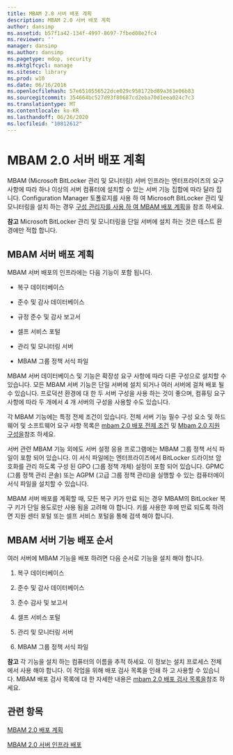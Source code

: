 ```yaml
---
title: MBAM 2.0 서버 배포 계획
description: MBAM 2.0 서버 배포 계획
author: dansimp
ms.assetid: b57f1a42-134f-4997-8697-7fbed08e2fc4
ms.reviewer: ''
manager: dansimp
ms.author: dansimp
ms.pagetype: mdop, security
ms.mktglfcycl: manage
ms.sitesec: library
ms.prod: w10
ms.date: 06/16/2016
ms.openlocfilehash: 57e6510556522dce029c958172bd89a361e06b83
ms.sourcegitcommit: 354664bc527d93f80687cd2eba70d1eea024c7c3
ms.translationtype: MT
ms.contentlocale: ko-KR
ms.lasthandoff: 06/26/2020
ms.locfileid: "10812612"
---
```

# MBAM 2.0 서버 배포 계획


MBAM (Microsoft BitLocker 관리 및 모니터링) 서버 인프라는 엔터프라이즈의 요구 사항에 따라 하나 이상의 서버 컴퓨터에 설치할 수 있는 서버 기능 집합에 따라 달라 집니다. Configuration Manager 토폴로지를 사용 하 여 Microsoft BitLocker 관리 및 모니터링을 설치 하는 경우 [구성 관리자를 사용 하 여 MBAM 배포 계획](planning-to-deploy-mbam-with-configuration-manager-2.md)을 참조 하세요.

**참고**  Microsoft BitLocker 관리 및 모니터링을 단일 서버에 설치 하는 것은 테스트 환경에만 적합 합니다.

 

## MBAM 서버 배포 계획


MBAM 서버 배포의 인프라에는 다음 기능이 포함 됩니다.

-   복구 데이터베이스

-   준수 및 감사 데이터베이스

-   규정 준수 및 감사 보고서

-   셀프 서비스 포털

-   관리 및 모니터링 서버

-   MBAM 그룹 정책 서식 파일

MBAM 서버 데이터베이스 및 기능은 확장성 요구 사항에 따라 다른 구성으로 설치할 수 있습니다. 모든 MBAM 서버 기능은 단일 서버에 설치 되거나 여러 서버에 걸쳐 배포 될 수 있습니다. 프로덕션 환경에 대 한 두 서버 구성을 사용 하는 것이 좋으며, 컴퓨팅 요구 사항에 따라 두 개에서 4 개 서버의 구성을 사용할 수도 있습니다.

각 MBAM 기능에는 특정 전제 조건이 있습니다. 전체 서버 기능 필수 구성 요소 및 하드웨어 및 소프트웨어 요구 사항 목록은 [mbam 2.0 배포 전제 조건](mbam-20-deployment-prerequisites-mbam-2.md) 및 [Mbam 2.0 지원 구성을](mbam-20-supported-configurations-mbam-2.md)참조 하세요.

서버 관련 MBAM 기능 외에도 서버 설정 응용 프로그램에는 MBAM 그룹 정책 서식 파일이 포함 되어 있습니다. 이 서식 파일에는 엔터프라이즈에서 BitLocker 드라이브 암호화를 관리 하도록 구성 된 GPO (그룹 정책 개체) 설정이 포함 되어 있습니다. GPMC (그룹 정책 관리 콘솔) 또는 AGPM (고급 그룹 정책 관리)을 실행할 수 있는 컴퓨터에이 서식 파일을 설치할 수 있습니다.

MBAM 서버 배포를 계획할 때, 모든 복구 키가 만료 되는 경우 MBAM의 BitLocker 복구 키가 단일 용도로만 사용 됨을 고려해 야 합니다. 키를 사용한 후에 만료 되도록 하려면 지원 센터 포털 또는 셀프 서비스 포털을 통해 검색 해야 합니다.

## MBAM 서버 기능 배포 순서


여러 서버에 MBAM 기능을 배포 하려면 다음 순서로 기능을 설치 해야 합니다.

1.  복구 데이터베이스

2.  준수 및 감사 데이터베이스

3.  준수 감사 및 보고서

4.  셀프 서비스 포털

5.  관리 및 모니터링 서버

6.  MBAM 그룹 정책 서식 파일

**참고**  각 기능을 설치 하는 컴퓨터의 이름을 추적 하세요. 이 정보는 설치 프로세스 전체에서 사용 해야 합니다. 이 작업을 위해 배포 검사 목록을 인쇄 하 고 사용할 수 있습니다. MBAM 배포 검사 목록에 대 한 자세한 내용은 [mbam 2.0 배포 검사 목록을](mbam-20-deployment-checklist-mbam-2.md)참조 하세요.

 

## 관련 항목


[MBAM 2.0 배포 계획](planning-to-deploy-mbam-20-mbam-2.md)

[MBAM 2.0 서버 인프라 배포](deploying-the-mbam-20-server-infrastructure-mbam-2.md)

 

 





